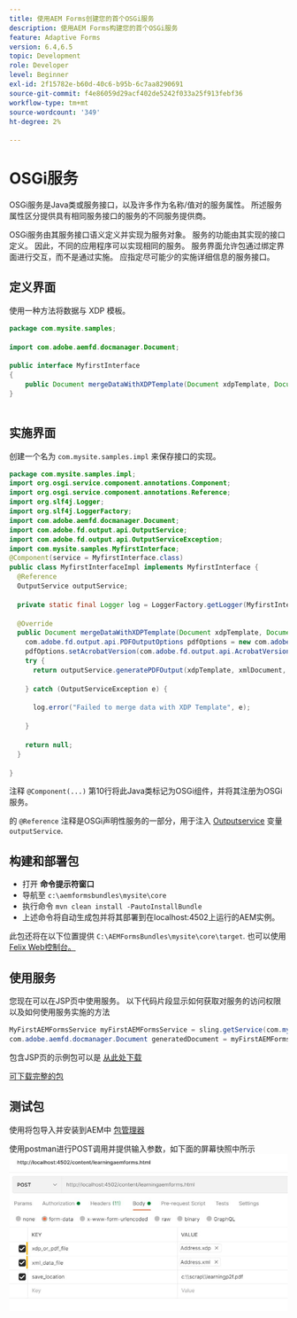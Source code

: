 ```yaml
---
title: 使用AEM Forms创建您的首个OSGi服务
description: 使用AEM Forms构建您的首个OSGi服务
feature: Adaptive Forms
version: 6.4,6.5
topic: Development
role: Developer
level: Beginner
exl-id: 2f15782e-b60d-40c6-b95b-6c7aa8290691
source-git-commit: f4e86059d29acf402de5242f033a25f913febf36
workflow-type: tm+mt
source-wordcount: '349'
ht-degree: 2%

---
```


# OSGi服务

OSGi服务是Java类或服务接口，以及许多作为名称/值对的服务属性。 所述服务属性区分提供具有相同服务接口的服务的不同服务提供商。

OSGi服务由其服务接口语义定义并实现为服务对象。 服务的功能由其实现的接口定义。 因此，不同的应用程序可以实现相同的服务。 服务界面允许包通过绑定界面进行交互，而不是通过实施。 应指定尽可能少的实施详细信息的服务接口。

## 定义界面

使用一种方法将数据与 <span class="x x-first x-last">XDP</span> 模板。

```java
package com.mysite.samples;

import com.adobe.aemfd.docmanager.Document;

public interface MyfirstInterface
{
	public Document mergeDataWithXDPTemplate(Document xdpTemplate, Document xmlDocument);
}
 
```

## 实施界面

创建一个名为 `com.mysite.samples.impl` 来保存接口的实现。

```java
package com.mysite.samples.impl;
import org.osgi.service.component.annotations.Component;
import org.osgi.service.component.annotations.Reference;
import org.slf4j.Logger;
import org.slf4j.LoggerFactory;
import com.adobe.aemfd.docmanager.Document;
import com.adobe.fd.output.api.OutputService;
import com.adobe.fd.output.api.OutputServiceException;
import com.mysite.samples.MyfirstInterface;
@Component(service = MyfirstInterface.class)
public class MyfirstInterfaceImpl implements MyfirstInterface {
  @Reference
  OutputService outputService;

  private static final Logger log = LoggerFactory.getLogger(MyfirstInterfaceImpl.class);

  @Override
  public Document mergeDataWithXDPTemplate(Document xdpTemplate, Document xmlDocument) {
    com.adobe.fd.output.api.PDFOutputOptions pdfOptions = new com.adobe.fd.output.api.PDFOutputOptions();
    pdfOptions.setAcrobatVersion(com.adobe.fd.output.api.AcrobatVersion.Acrobat_11);
    try {
      return outputService.generatePDFOutput(xdpTemplate, xmlDocument, pdfOptions);

    } catch (OutputServiceException e) {

      log.error("Failed to merge data with XDP Template", e);

    }

    return null;
  }

}
```

注释 `@Component(...)` 第10行将此Java类标记为OSGi组件，并将其注册为OSGi服务。

的 `@Reference` 注释是OSGi声明性服务的一部分，用于注入 [Outputservice](https://helpx.adobe.com/experience-manager/6-5/forms/javadocs/index.html?com/adobe/fd/output/api/OutputService.html) 变量 `outputService`.


## 构建和部署包

* 打开 **命令提示符窗口**
* 导航至 `c:\aemformsbundles\mysite\core`
* 执行命令 `mvn clean install -PautoInstallBundle`
* 上述命令将自动生成包并将其部署到在localhost:4502上运行的AEM实例。

此包还将在以下位置提供 `C:\AEMFormsBundles\mysite\core\target`. 也可以使用 [Felix Web控制台。](http://localhost:4502/system/console/bundles)

## 使用服务

您现在可以在JSP页中使用服务。 以下代码片段显示如何获取对服务的访问权限以及如何使用服务实施的方法

```java
MyFirstAEMFormsService myFirstAEMFormsService = sling.getService(com.mysite.samples.MyFirstAEMFormsService.class);
com.adobe.aemfd.docmanager.Document generatedDocument = myFirstAEMFormsService.mergeDataWithXDPTemplate(xdp_or_pdf_template,xmlDocument);
```

包含JSP页的示例包可以是 [从此处下载](assets/learning_aem_forms.zip)

[可下载完整的包](assets/mysite.core-1.0.0-SNAPSHOT.jar)

## 测试包

使用将包导入并安装到AEM中 [包管理器](http://localhost:4502/crx/packmgr/index.jsp)

使用postman进行POST调用并提供输入参数，如下面的屏幕快照中所示
![邮递员](assets/test-service-postman.JPG)
